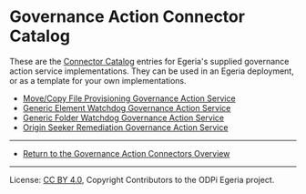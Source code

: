 <!-- SPDX-License-Identifier: CC-BY-4.0 -->
<!-- Copyright Contributors to the ODPi Egeria project. -->

# Governance Action Connector Catalog

These are the [Connector Catalog](../../../../../open-metadata-publication/website/connector-catalog) entries for 
Egeria's supplied governance action service implementations.
They can be used in an Egeria deployment, or as a template for your own implementations.

* [Move/Copy File Provisioning Governance Action Service](../../../../../open-metadata-publication/website/connector-catalog/move-copy-file-provisioning-governance-action-service.md)
* [Generic Element Watchdog Governance Action Service](../../../../../open-metadata-publication/website/connector-catalog/generic-element-watchdog-governance-action-service.md)
* [Generic Folder Watchdog Governance Action Service](../../../../../open-metadata-publication/website/connector-catalog/generic-folder-watchdog-governance-action-service.md)
* [Origin Seeker Remediation Governance Action Service](../../../../../open-metadata-publication/website/connector-catalog/origin-seeker-remediation-governance-action-service.md)


----
* [Return to the Governance Action Connectors Overview](..)

----
License: [CC BY 4.0](https://creativecommons.org/licenses/by/4.0/),
Copyright Contributors to the ODPi Egeria project.